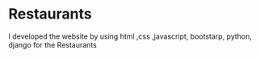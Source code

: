 # Restaurants
I developed the website by using html ,css ,javascript, bootstarp, python, django for the Restaurants  
